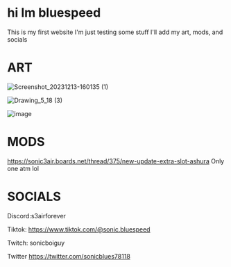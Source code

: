 # hi Im bluespeed
This is my first website I'm just testing some stuff
 I'll add my art, mods, and socials
 
 
 
 # ART




![Screenshot_20231213-160135 (1)](https://github.com/sonic-blue-speed/sonic-blue-speed.github.io/assets/130621110/1caae88e-c8b6-41bd-bc0e-f9afa11e68c5)


![Drawing_5_18 (3)](https://github.com/sonic-blue-speed/sonic-blue-speed.github.io/assets/130621110/eb9eb78c-4497-46a3-a0e1-d852df505e24)

![image](https://github.com/sonic-blue-speed/sonic-blue-speed.github.io/assets/130621110/6571e22b-156c-44b3-b37c-a44876883038)

# MODS
https://sonic3air.boards.net/thread/375/new-update-extra-slot-ashura
Only one atm  lol

# SOCIALS
  
 
  Discord:s3airforever
  
  
  
  Tiktok: https://www.tiktok.com/@sonic.bluespeed
  
  
  
  Twitch: sonicboiguy
  
  
  
  Twitter https://twitter.com/sonicblues78118



